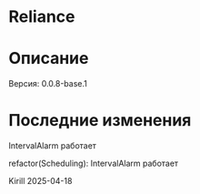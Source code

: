 # Reliance

# Описание

Версия: 0.0.8-base.1

# Последние изменения
IntervalAlarm работает

refactor(Scheduling): IntervalAlarm работает

Kirill
2025-04-18
